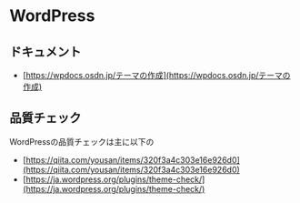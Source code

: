 # WordPress

## ドキュメント

* [https://wpdocs.osdn.jp/テーマの作成](https://wpdocs.osdn.jp/テーマの作成)

## 品質チェック

WordPressの品質チェックは主に以下の

* [https://qiita.com/yousan/items/320f3a4c303e16e926d0](https://qiita.com/yousan/items/320f3a4c303e16e926d0)
* [https://ja.wordpress.org/plugins/theme-check/](https://ja.wordpress.org/plugins/theme-check/)